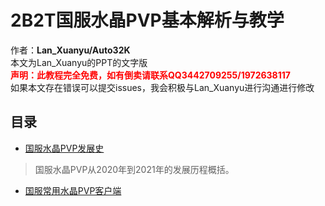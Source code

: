 # 2B2T国服水晶PVP基本解析与教学
作者：<b>Lan_Xuanyu/Auto32K</b>  
本文为Lan_Xuanyu的PPT的文字版  
<font color='red'><b>声明：此教程完全免费，如有倒卖请联系QQ3442709255/1972638117</b></font>  
如果本文存在错误可以提交issues，我会积极与Lan_Xuanyu进行沟通进行修改

## 目录
- <a href="1/The%20history%20of%20Chinese%20Crystal%20PVP.md">国服水晶PVP发展史</a>
>国服水晶PVP从2020年到2021年的发展历程概括。
- <a href="1/%E5%9B%BD%E6%9C%8D%E5%B8%B8%E7%94%A8%E6%B0%B4%E6%99%B6PVP%E5%AE%A2%E6%88%B7%E7%AB%AF.md">国服常用水晶PVP客户端</a>
>